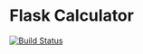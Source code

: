 # Flask Calculator
[![Build Status](https://app.travis-ci.com/ZacharyVeliky/Calculator_2.svg?branch=main)](https://app.travis-ci.com/ZacharyVeliky/Calculator_2)